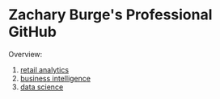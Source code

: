 # Zachary Burge's Professional GitHub
Overview:

1. [retail analytics](https://github.com/Ztburge/ZacharyBurge/blob/main/Zachary_Python_3100.ipynb)
2. [business intelligence](https://github.com/Ztburge/ZacharyBurge/blob/main/Zachary_Python_3100.ipynb)
3. [data science](https://github.com/Ztburge/ZacharyBurge/blob/main/Data_Science_Demo.ipynb)
   
